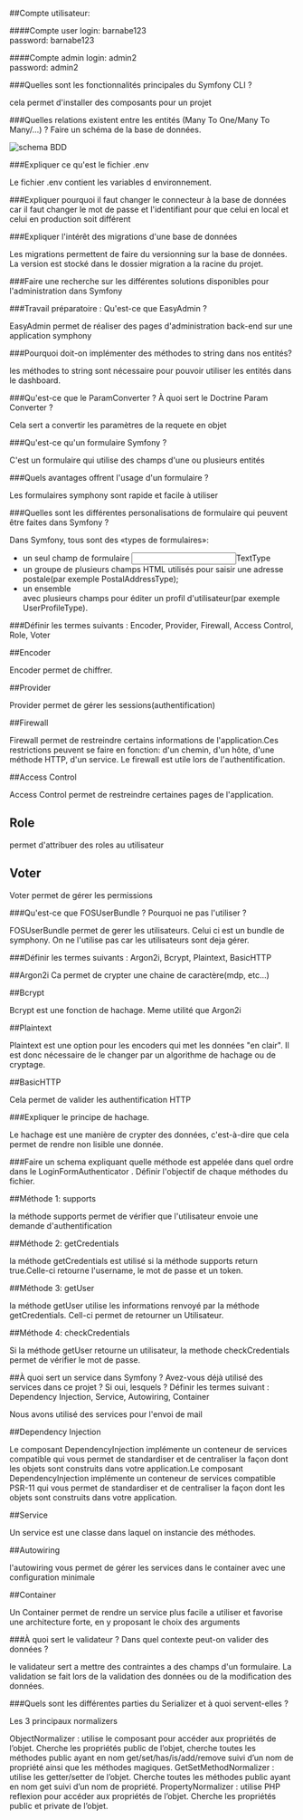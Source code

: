 ##Compte utilisateur:

####Compte user
login: barnabe123   
password: barnabe123

####Compte admin
login: admin2  
password: admin2


###Quelles sont les fonctionnalités principales du Symfony CLI ?

cela permet d'installer des composants pour un projet


###Quelles relations existent entre les entités (Many To One/Many To Many/...) ? Faire un schéma de la base de données.

![schema BDD](https://media.discordapp.net/attachments/755326178817998882/815880645762875403/unknown.png)

###Expliquer ce qu'est le fichier .env

Le fichier .env contient les variables d environnement.

###Expliquer pourquoi il faut changer le connecteur à la base de données
car il faut changer le mot de passe et l'identifiant pour que celui en local et celui en production soit différent

###Expliquer l'intérêt des migrations d'une base de données

Les migrations permettent de faire du versionning sur la base de données. La version est stocké dans le dossier migration a la racine du projet.

###Faire une recherche sur les différentes solutions disponibles pour l'administration dans Symfony

###Travail préparatoire : Qu'est-ce que EasyAdmin ?

EasyAdmin permet de réaliser des pages d'administration back-end sur une application symphony

###Pourquoi doit-on implémenter des méthodes to string dans nos entités?

les méthodes to string sont nécessaire pour pouvoir utiliser les entités dans le dashboard.

###Qu'est-ce que le ParamConverter ? À quoi sert le Doctrine Param Converter ?

Cela sert a convertir les paramètres de la requete en objet

###Qu'est-ce qu'un formulaire Symfony ?

C'est un formulaire qui utilise des champs d'une ou plusieurs entités

###Quels avantages offrent l'usage d'un formulaire ?

Les formulaires symphony sont rapide et facile à utiliser

###Quelles sont les différentes personalisations de formulaire qui peuvent être faites dans Symfony ?

Dans Symfony, tous sont des «types de formulaires»:

 - un seul champ de formulaire <input type="text">TextType
 - un groupe de plusieurs champs HTML utilisés pour saisir une adresse postale(par exemple PostalAddressType);
 - un ensemble <form>avec plusieurs champs pour éditer un profil d'utilisateur(par exemple UserProfileType).

###Définir les termes suivants : Encoder, Provider, Firewall, Access Control, Role, Voter

##Encoder

Encoder permet de chiffrer.

##Provider

Provider permet de gérer les sessions(authentification)

##Firewall

Firewall permet de restreindre certains informations de l'application.Ces restrictions peuvent se faire en fonction: d'un chemin, d'un hôte, d'une méthode HTTP, d'un service.
Le firewall est utile lors de l'authentification.

##Access Control

Access Control permet de restreindre certaines pages de l'application.

## Role

permet d'attribuer des roles au utilisateur

## Voter

Voter permet de gérer les permissions

###Qu'est-ce que FOSUserBundle ? Pourquoi ne pas l'utiliser ?

FOSUserBundle permet de gerer les utilisateurs. Celui ci est un bundle de symphony.
On ne l'utilise pas car les utilisateurs sont deja gérer.

###Définir les termes suivants : Argon2i, Bcrypt, Plaintext, BasicHTTP

##Argon2i
Ca permet de crypter une chaine de caractère(mdp, etc...)

##Bcrypt

Bcrypt est une fonction de hachage. Meme utilité que Argon2i

##Plaintext

Plaintext est une option pour les encoders qui met les données "en clair". Il est donc nécessaire de le changer par un algorithme de hachage ou de cryptage.

##BasicHTTP

Cela permet de valider les authentification HTTP

###Expliquer le principe de hachage.

Le hachage est une manière de crypter des données, c'est-à-dire que cela permet de rendre non lisible une donnée.

###Faire un schema expliquant quelle méthode est appelée dans quel ordre dans le LoginFormAuthenticator . Définir l'objectif de chaque méthodes du fichier.

##Méthode 1: supports

la méthode supports permet de vérifier que l'utilisateur envoie une demande d'authentification

##Méthode 2: getCredentials

la méthode getCredentials est utilisé si la méthode supports return true.Celle-ci retourne l'username, le mot de passe et un token.

##Méthode 3: getUser

la méthode getUser utilise les informations renvoyé par la méthode getCredentials. Cell-ci permet de retourner un Utilisateur.

##Méthode 4: checkCredentials

Si la méthode getUser retourne un utilisateur, la methode checkCredentials permet de vérifier le mot de passe.

##À quoi sert un service dans Symfony ? Avez-vous déjà utilisé des services dans ce projet ? Si oui, lesquels ? Définir les termes suivant : Dependency Injection, Service, Autowiring, Container

Nous avons utilisé des services pour l'envoi de mail

##Dependency Injection

Le composant DependencyInjection implémente un conteneur de services compatible qui vous permet de standardiser et de centraliser la façon dont les objets sont construits dans votre application.Le composant DependencyInjection implémente un conteneur de services compatible PSR-11 qui vous permet de standardiser et de centraliser la façon dont les objets sont construits dans votre application.

##Service

Un service est une classe dans laquel on instancie des méthodes.

##Autowiring

l'autowiring vous permet de gérer les services dans le container avec une configuration minimale

##Container

Un Container permet de rendre un service plus facile a utiliser et favorise une architecture forte, en y proposant le choix des arguments

###À quoi sert le validateur ? Dans quel contexte peut-on valider des données ?

le validateur sert a mettre des contraintes a des champs d'un formulaire.
La validation se fait lors de la validation des données ou de la modification des données.

###Quels sont les différentes parties du Serializer et à quoi servent-elles ?

Les 3 principaux normalizers

ObjectNormalizer : utilise le composant pour accéder aux propriétés de l’objet. Cherche les propriétés public de l’objet, cherche toutes les méthodes public ayant en nom get/set/has/is/add/remove suivi d’un nom de propriété ainsi que les méthodes magiques.
GetSetMethodNormalizer : utilise les getter/setter de l’objet. Cherche toutes les méthodes public ayant en nom get suivi d’un nom de propriété.
PropertyNormalizer : utilise PHP reflexion pour accéder aux propriétés de l’objet. Cherche les propriétés public et private de l’objet.
